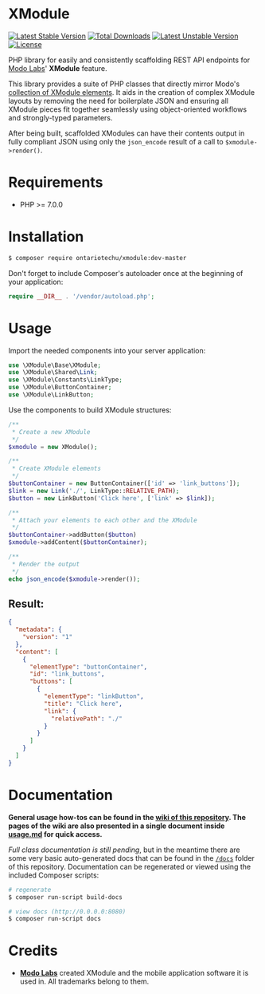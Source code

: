 XModule
=======

[![Latest Stable Version](https://poser.pugx.org/ontariotechu/xmodule/v/stable.svg)](https://packagist.org/packages/ontariotechu/xmodule) [![Total Downloads](https://poser.pugx.org/ontariotechu/xmodule/downloads.svg)](https://packagist.org/packages/ontariotechu/xmodule)
[![Latest Unstable Version](https://poser.pugx.org/ontariotechu/xmodule/v/unstable.svg)](https://packagist.org/packages/ontariotechu/xmodule) [![License](https://poser.pugx.org/ontariotechu/xmodule/license.svg)](https://packagist.org/packages/ontariotechu/xmodule)

PHP library for easily and consistently scaffolding REST API endpoints for [Modo Labs](https://www.modolabs.com/)' __XModule__ feature.

This library provides a suite of PHP classes that directly mirror Modo's [collection of XModule elements](https://xmodule-docs.modolabs.net). It aids in the creation of complex XModule layouts by removing the need for boilerplate JSON and ensuring all XModule pieces fit together seamlessly using object-oriented workflows and strongly-typed parameters.

After being built, scaffolded XModules can have their contents output in fully compliant JSON using only the `json_encode` result of a call to `$xmodule->render()`.

Requirements
============

* PHP >= 7.0.0

Installation
============

```sh
$ composer require ontariotechu/xmodule:dev-master
```

Don't forget to include Composer's autoloader once at the beginning of your application:

```php
require __DIR__ . '/vendor/autoload.php';
```

Usage
=====

Import the needed components into your server application:

```php
use \XModule\Base\XModule;
use \XModule\Shared\Link;
use \XModule\Constants\LinkType;
use \XModule\ButtonContainer;
use \XModule\LinkButton;
```

Use the components to build XModule structures:

```php
/**
 * Create a new XModule
 */
$xmodule = new XModule();

/**
 * Create XModule elements
 */
$buttonContainer = new ButtonContainer(['id' => 'link_buttons']);
$link = new Link('./', LinkType::RELATIVE_PATH);
$button = new LinkButton('Click here', ['link' => $link]);

/**
 * Attach your elements to each other and the XModule
 */
$buttonContainer->addButton($button)
$xmodule->addContent($buttonContainer);

/**
 * Render the output
 */
echo json_encode($xmodule->render());
```

## Result:

```json
{
  "metadata": {
    "version": "1"
  },
  "content": [
    {
      "elementType": "buttonContainer",
      "id": "link_buttons",
      "buttons": [
        {
          "elementType": "linkButton",
          "title": "Click here",
          "link": {
            "relativePath": "./"
          }
        }
      ]
    }
  ]
}
```

Documentation
=============

__General usage how-tos can be found in the [wiki of this repository](../../wiki). The pages of the wiki are also presented in a single document inside [usage.md](/usage.md) for quick access.__

_Full class documentation is still pending_, but in the meantime there are some very basic auto-generated docs that can be found in the [`/docs`](/docs) folder of this repository. Documentation can be regenerated or viewed using the included Composer scripts:

```sh
# regenerate
$ composer run-script build-docs

# view docs (http://0.0.0.0:8080)
$ composer run-script docs
```

Credits
=======

* [__Modo Labs__](https://www.modolabs.com/) created XModule and the mobile application software it is used in. All trademarks belong to them.
